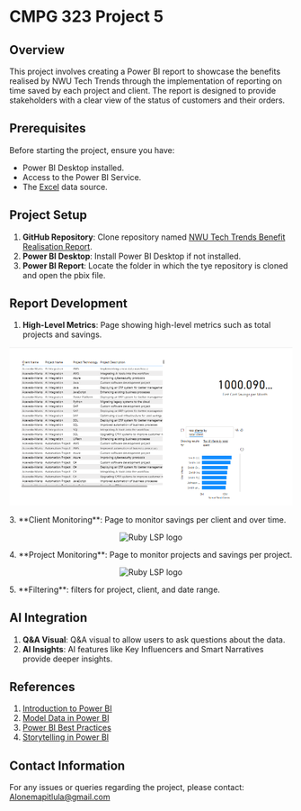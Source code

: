 # CMPG 323 Project 5 

## Overview
This project involves creating a Power BI report to showcase the benefits realised by NWU Tech Trends through the implementation of reporting on time saved by each project and client. The report is designed to provide stakeholders with a clear view of the status of customers and their orders.

## Prerequisites
Before starting the project, ensure you have:
- Power BI Desktop installed.
- Access to the Power BI Service.
- The [Excel](https://github.com/Mpitula/NWU-Tech-Trends-Benefit-Realisation/blob/main/NWU%20Tech%20Trends%20Data.xlsx) data source.

## Project Setup
1. **GitHub Repository**: Clone repository named [NWU Tech Trends Benefit Realisation Report](https://github.com/Mpitula/NWU-Tech-Trends-Benefit-Realisation.git).
2. **Power BI Desktop**: Install Power BI Desktop if not installed.
3. **Power BI Report**: Locate the folder in which the tye repository is cloned and open the pbix file.

## Report Development
1. **High-Level Metrics**: Page showing high-level metrics such as total projects and savings.
   <p align="left">
  <img src="Image/HLM.png" />
</p>
3. **Client Monitoring**: Page to monitor savings per client and over time.
<p align="center">
  <img alt="Ruby LSP logo" width="200" src="vscode/icon.png" />
</p>
4. **Project Monitoring**: Page to monitor projects and savings per project.
<p align="center">
  <img alt="Ruby LSP logo" width="200" src="vscode/icon.png" />
</p>
5. **Filtering**: filters for project, client, and date range.

## AI Integration
1. **Q&A Visual**: Q&A visual to allow users to ask questions about the data.
2. **AI Insights**: AI features like Key Influencers and Smart Narratives provide deeper insights.

## References
1. [Introduction to Power BI](https://docs.microsoft.com/en-us/learn/modules/introduction-power-bi/)
2. [Model Data in Power BI](https://docs.microsoft.com/en-us/learn/paths/model-power-bi/)
3. [Power BI Best Practices](https://spreadsheeto.com/power-bi-best-practices/)
4. [Storytelling in Power BI](https://powerbi.microsoft.com/en-us/data-storytelling/)

## Contact Information

For any issues or queries regarding the project, please contact: Alonemapitlula@gmail.com
